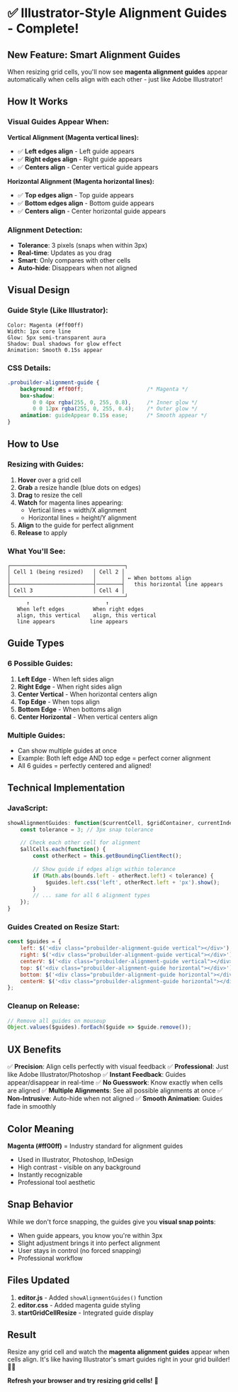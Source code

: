 # ✅ Illustrator-Style Alignment Guides - Complete!

## New Feature: Smart Alignment Guides

When resizing grid cells, you'll now see **magenta alignment guides** appear automatically when cells align with each other - just like Adobe Illustrator!

## How It Works

### Visual Guides Appear When:

**Vertical Alignment (Magenta vertical lines):**
- ✅ **Left edges align** - Left guide appears
- ✅ **Right edges align** - Right guide appears  
- ✅ **Centers align** - Center vertical guide appears

**Horizontal Alignment (Magenta horizontal lines):**
- ✅ **Top edges align** - Top guide appears
- ✅ **Bottom edges align** - Bottom guide appears
- ✅ **Centers align** - Center horizontal guide appears

### Alignment Detection:
- **Tolerance**: 3 pixels (snaps when within 3px)
- **Real-time**: Updates as you drag
- **Smart**: Only compares with other cells
- **Auto-hide**: Disappears when not aligned

## Visual Design

### Guide Style (Like Illustrator):
```
Color: Magenta (#ff00ff)
Width: 1px core line
Glow: 5px semi-transparent aura
Shadow: Dual shadows for glow effect
Animation: Smooth 0.15s appear
```

### CSS Details:
```css
.probuilder-alignment-guide {
    background: #ff00ff;                    /* Magenta */
    box-shadow: 
        0 0 4px rgba(255, 0, 255, 0.8),     /* Inner glow */
        0 0 12px rgba(255, 0, 255, 0.4);    /* Outer glow */
    animation: guideAppear 0.15s ease;      /* Smooth appear */
}
```

## How to Use

### Resizing with Guides:
1. **Hover** over a grid cell
2. **Grab** a resize handle (blue dots on edges)
3. **Drag** to resize the cell
4. **Watch** for magenta lines appearing:
   - Vertical lines = width/X alignment
   - Horizontal lines = height/Y alignment
5. **Align** to the guide for perfect alignment
6. **Release** to apply

### What You'll See:

```
┌────────────────────────────────────┐
│ Cell 1 (being resized)   │ Cell 2 │
│                          │        │ ← When bottoms align
├──────────────────────────┤────────┤   this horizontal line appears
│ Cell 3                   │ Cell 4 │
└────────────────────────────────────┘
      ↑                        ↑
   When left edges         When right edges
   align, this vertical    align, this vertical
   line appears           line appears
```

## Guide Types

### 6 Possible Guides:

1. **Left Edge** - When left sides align
2. **Right Edge** - When right sides align
3. **Center Vertical** - When horizontal centers align
4. **Top Edge** - When tops align
5. **Bottom Edge** - When bottoms align
6. **Center Horizontal** - When vertical centers align

### Multiple Guides:
- Can show multiple guides at once
- Example: Both left edge AND top edge = perfect corner alignment
- All 6 guides = perfectly centered and aligned!

## Technical Implementation

### JavaScript:
```javascript
showAlignmentGuides: function($currentCell, $gridContainer, currentIndex, bounds, $guides) {
    const tolerance = 3; // 3px snap tolerance
    
    // Check each other cell for alignment
    $allCells.each(function() {
        const otherRect = this.getBoundingClientRect();
        
        // Show guide if edges align within tolerance
        if (Math.abs(bounds.left - otherRect.left) < tolerance) {
            $guides.left.css('left', otherRect.left + 'px').show();
        }
        // ... same for all 6 alignment types
    });
}
```

### Guides Created on Resize Start:
```javascript
const $guides = {
    left: $('<div class="probuilder-alignment-guide vertical"></div>'),
    right: $('<div class="probuilder-alignment-guide vertical"></div>'),
    centerV: $('<div class="probuilder-alignment-guide vertical"></div>'),
    top: $('<div class="probuilder-alignment-guide horizontal"></div>'),
    bottom: $('<div class="probuilder-alignment-guide horizontal"></div>'),
    centerH: $('<div class="probuilder-alignment-guide horizontal"></div>')
};
```

### Cleanup on Release:
```javascript
// Remove all guides on mouseup
Object.values($guides).forEach($guide => $guide.remove());
```

## UX Benefits

✅ **Precision**: Align cells perfectly with visual feedback
✅ **Professional**: Just like Adobe Illustrator/Photoshop
✅ **Instant Feedback**: Guides appear/disappear in real-time
✅ **No Guesswork**: Know exactly when cells are aligned
✅ **Multiple Alignments**: See all possible alignments at once
✅ **Non-Intrusive**: Auto-hide when not aligned
✅ **Smooth Animation**: Guides fade in smoothly

## Color Meaning

**Magenta (#ff00ff)** = Industry standard for alignment guides
- Used in Illustrator, Photoshop, InDesign
- High contrast - visible on any background
- Instantly recognizable
- Professional tool aesthetic

## Snap Behavior

While we don't force snapping, the guides give you **visual snap points**:
- When guide appears, you know you're within 3px
- Slight adjustment brings it into perfect alignment
- User stays in control (no forced snapping)
- Professional workflow

## Files Updated

1. **editor.js** - Added `showAlignmentGuides()` function
2. **editor.css** - Added magenta guide styling
3. **startGridCellResize** - Integrated guide display

## Result

Resize any grid cell and watch the **magenta alignment guides** appear when cells align. It's like having Illustrator's smart guides right in your grid builder! 🎨✨

**Refresh your browser and try resizing grid cells!** 🚀
